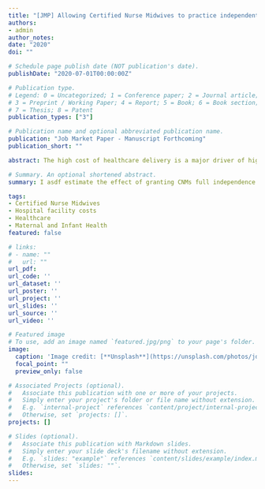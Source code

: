 ```yaml
---
title: "[JMP] Allowing Certified Nurse Midwives to practice independently reduces hospital costs"
authors:
- admin
author_notes:
date: "2020"
doi: ""

# Schedule page publish date (NOT publication's date).
publishDate: "2020-07-01T00:00:00Z"

# Publication type.
# Legend: 0 = Uncategorized; 1 = Conference paper; 2 = Journal article;
# 3 = Preprint / Working Paper; 4 = Report; 5 = Book; 6 = Book section;
# 7 = Thesis; 8 = Patent
publication_types: ["3"]

# Publication name and optional abbreviated publication name.
publication: "Job Market Paper - Manuscript Forthcoming"
publication_short: ""

abstract: The high cost of healthcare delivery is a major driver of high medical spending in the United States. Recognizing this issue, federal and state policy has sought to reduce healthcare spending by lowering the cost of delivering healthcare. Cost-based interventions have ranged from changing payment systems to allowing hospitals to take advantage of economies of scale through mergers and acquisitions. Reforming medical labor markets is an understudied and increasingly common cost-based intervention. Medical labor markets are characterized by strict scope of practice (SOP) laws that regulate the services an occupation is allowed to perform within its license. To shed light on the effects of relaxing these laws I use plausibly exogenous variation in the strictness of SOP laws for Certified Nurse Midwives (CNMs). Half of all states have relaxed their SOP laws to allow CNMs to practice and prescribe independently of a physician. I estimate the effect of granting CNMs full independence on hospital facility costs using administrative data from the Centers for Medicare and Medicaid Services (CMS) and inpatient discharge records from the Healthcare Cost and Utilization Project (HCUP). Using a two-way fixed-effects model I find that allowing CNMs to practice independently substantially reduces hospital facility costs per birth and the use of intensive procedures, such as cesarean sections. These cost reductions are concentrated in hospitals without NICUs, serve patients from areas with few OBGYNs, and deliver relatively few births per obstetric bed. To investigate the causal mechanisms behind these cost savings I estimate changes in patient selection due to increased CNM independence using a non-parametric structural choice model. I use these estimates to decompose the overall effect of the policy into savings generated from increased hospital efficiency and changing selection of patients into hospitals. I find that the savings are primarily driven by increased hospital efficiency for low-risk patients. Higher risk patients select into higher cost hospitals after the law change. These effects are attenuated by market concentration and a high density of OBGYNs.

# Summary. An optional shortened abstract.
summary: I asdf estimate the effect of granting CNMs full independence on hospital facility costs using administrative data from the Centers for Medicare and Medicaid Services (CMS) and inpatient discharge records from the Healthcare Cost and Utilization Project (HCUP). I find that allowing CNMs to practice independently substantially reduces hospital facility costs per birth and the use of intensive procedures, such as cesarean sections. These cost reductions are concentrated in hospitals without NICUs, serve patients from areas with few OBGYNs, and deliver relatively few births per obstetric bed.The savings are primarily driven by increased hospital efficiency for low-risk patients. These effects are attenuated by market concentration and a high density of OBGYNs.

tags:
- Certified Nurse Midwives
- Hospital facility costs
- Healthcare
- Maternal and Infant Health
featured: false

# links:
# - name: ""
#   url: ""
url_pdf:
url_code: ''
url_dataset: ''
url_poster: ''
url_project: ''
url_slides: ''
url_source: ''
url_video: ''

# Featured image
# To use, add an image named `featured.jpg/png` to your page's folder.
image:
  caption: 'Image credit: [**Unsplash**](https://unsplash.com/photos/jdD8gXaTZsc)'
  focal_point: ""
  preview_only: false

# Associated Projects (optional).
#   Associate this publication with one or more of your projects.
#   Simply enter your project's folder or file name without extension.
#   E.g. `internal-project` references `content/project/internal-project/index.md`.
#   Otherwise, set `projects: []`.
projects: []

# Slides (optional).
#   Associate this publication with Markdown slides.
#   Simply enter your slide deck's filename without extension.
#   E.g. `slides: "example"` references `content/slides/example/index.md`.
#   Otherwise, set `slides: ""`.
slides:
---
```


<!-- {{% alert note %}}
Click the *Cite* button above to demo the feature to enable visitors to import publication metadata into their reference management software.
{{% /alert %}}

{{% alert note %}}
Click the *Slides* button above to demo Academic's Markdown slides feature.
{{% /alert %}} -->

<!-- Supplementary notes can be added here, including [code and math](https://sourcethemes.com/academic/docs/writing-markdown-latex/). -->

